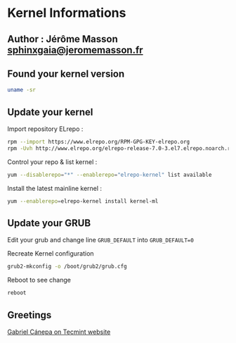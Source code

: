 # Kernel Informations
## Author : Jérôme Masson <sphinxgaia@jeromemasson.fr>

## Found your kernel version

```bash
uname -sr
```

## Update your kernel

Import repository ELrepo :

~~~bash
rpm --import https://www.elrepo.org/RPM-GPG-KEY-elrepo.org
rpm -Uvh http://www.elrepo.org/elrepo-release-7.0-3.el7.elrepo.noarch.rpm
~~~

Control your repo & list kernel :

~~~bash
yum --disablerepo="*" --enablerepo="elrepo-kernel" list available
~~~

Install the latest mainline kernel :

~~~bash
yum --enablerepo=elrepo-kernel install kernel-ml
~~~

## Update your GRUB

Edit your grub and change line `GRUB_DEFAULT` into `GRUB_DEFAULT=0`

Recreate Kernel configuration

~~~bash
grub2-mkconfig -o /boot/grub2/grub.cfg
~~~

Reboot to see change

~~~bash
reboot
~~~

## Greetings

[Gabriel Cánepa on Tecmint website](https://www.tecmint.com/install-upgrade-kernel-version-in-centos-7/)

